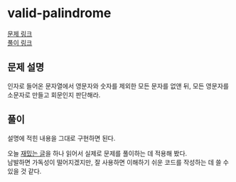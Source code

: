 # valid-palindrome
[문제 링크](https://leetcode.com/problems/valid-palindrome/ )  
[풀이 링크](valid-palindrome.py)

## 문제 설명
인자로 들어온 문자열에서 영문자와 숫자를 제외한 모든 문자를 없앤 뒤, 모든 영문자를 소문자로 만들고 회문인지 판단해라.

## 풀이
설명에 적힌 내용을 그대로 구현하면 된다.

오늘 [재밌는 글](https://bio-info.tistory.com/28 )을 하나 읽어서 실제로 문제를 풀이하는 데 적용해 봤다.  
남발하면 가독성이 떨어지겠지만, 잘 사용하면 이해하기 쉬운 코드를 작성하는 데 쓸 수 있을 것 같다.  
